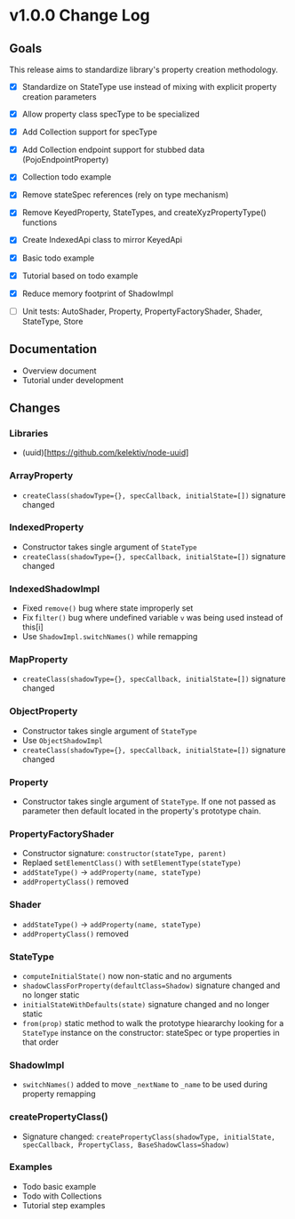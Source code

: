 # v1.0.0 Change Log

## Goals

This release aims to standardize library's property creation methodology.

* [x] Standardize on StateType use instead of mixing with explicit property creation parameters
* [x] Allow property class specType to be specialized
* [x] Add Collection support for specType
* [x] Add Collection endpoint support for stubbed data (PojoEndpointProperty)
* [x] Collection todo example
* [x] Remove stateSpec references (rely on type mechanism)
* [x] Remove KeyedProperty, StateTypes, and createXyzPropertyType() functions
* [x] Create IndexedApi class to mirror KeyedApi
* [x] Basic todo example
* [x] Tutorial based on todo example
* [x] Reduce memory footprint of ShadowImpl
* [ ] Unit tests: AutoShader, Property, PropertyFactoryShader, Shader, StateType, Store


## Documentation

* Overview document
* Tutorial under development


## Changes


### Libraries

* (uuid)[https://github.com/kelektiv/node-uuid]


### ArrayProperty

* `createClass(shadowType={}, specCallback, initialState=[])` signature changed


### IndexedProperty

* Constructor takes single argument of `StateType`
* `createClass(shadowType={}, specCallback, initialState=[])` signature changed


### IndexedShadowImpl

* Fixed `remove()` bug where state improperly set
* Fix f`ilter()` bug where undefined variable `v` was being used instead of this[i]
* Use `ShadowImpl.switchNames()` while remapping


### MapProperty

* `createClass(shadowType={}, specCallback, initialState=[])` signature changed


### ObjectProperty

* Constructor takes single argument of `StateType`
* Use `ObjectShadowImpl`
* `createClass(shadowType={}, specCallback, initialState=[])` signature changed


### Property

* Constructor takes single argument of `StateType`. If one not passed as parameter then default located in the property's prototype chain.


### PropertyFactoryShader

* Constructor signature: `constructor(stateType, parent)`
* Replaed s`etElementClass()` with `setElementType(stateType)`
* `addStateType()` -> `addProperty(name, stateType)`
* `addPropertyClass()` removed


### Shader

* `addStateType()` -> `addProperty(name, stateType)`
* `addPropertyClass()` removed


### StateType

* `computeInitialState()` now non-static and no arguments
* `shadowClassForProperty(defaultClass=Shadow)` signature changed and no longer static
* `initialStateWithDefaults(state)` signature changed and no longer static
* `from(prop)` static method to walk the prototype hieararchy looking for a `StateType` instance on the constructor: stateSpec or type properties in that order


### ShadowImpl

* `switchNames()` added to move `_nextName` to `_name` to be used during property remapping


### createPropertyClass()

* Signature changed: `createPropertyClass(shadowType, initialState, specCallback, PropertyClass, BaseShadowClass=Shadow)`


### Examples

* Todo basic example
* Todo with Collections
* Tutorial step examples


